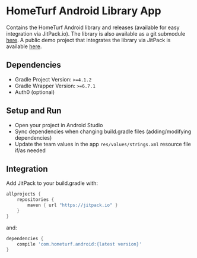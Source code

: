 # HomeTurf Android Library App

Contains the HomeTurf Android library and releases (available for easy integration via JitPack.io). The library is also available as a git submodule [here](https://github.com/HomeTurf-LLC/HomeTurfAndroidLibrary). A public demo project that integrates the library via JitPack is available [here](https://github.com/HomeTurf-LLC/TestAndroidTeam).

## Dependencies

- Gradle Project Version: `>=4.1.2`
- Gradle Wrapper Version: `>=6.7.1`
- Auth0 (optional)

## Setup and Run

- Open your project in Android Studio
- Sync dependencies when changing build.gradle files (adding/modifying dependencies)
- Update the team values in the app `res/values/strings.xml` resource file if/as needed

## Integration

Add JitPack to your build.gradle with:

```gradle
allprojects {
    repositories {
        maven { url "https://jitpack.io" }
    }
}
```

and:

```gradle
dependencies {
    compile 'com.hometurf.android:{latest version}'
}
```
